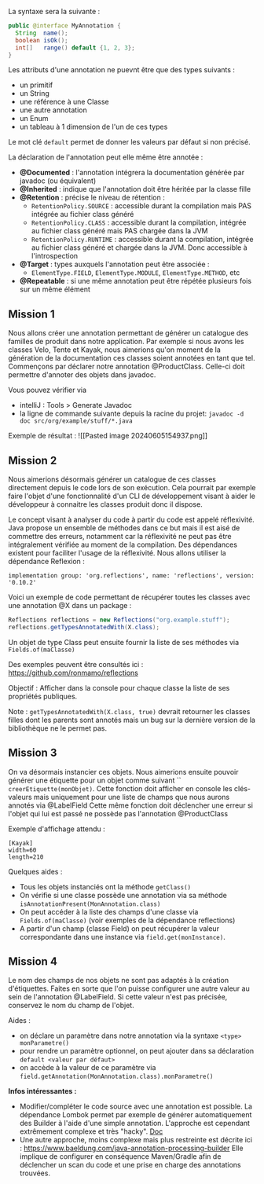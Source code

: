 La syntaxe sera la suivante :
```java
public @interface MyAnnotation {
  String  name();
  boolean isOk();
  int[]   range() default {1, 2, 3};
}
```

Les attributs d'une annotation ne puevnt être que des types suivants :
- un primitif
- un String
- une référence à une Classe
- une autre annotation
- un Enum
- un tableau à 1 dimension de l'un de ces types

Le mot clé `default` permet de donner les valeurs par défaut si non précisé.

La déclaration de l'annotation peut elle même être annotée :
- **@Documented** : l'annotation intégrera la documentation générée par javadoc (ou équivalent)
- **@Inherited** : indique que l'annotation doit être héritée par la classe fille
- **@Retention** : précise le niveau de rétention :
	- `RetentionPolicy.SOURCE` : accessible durant la compilation mais PAS intégrée au fichier class généré
	- `RetentionPolicy.CLASS` : accessible durant la compilation, intégrée au fichier class généré mais PAS chargée dans la JVM
	- `RetentionPolicy.RUNTIME` : accessible durant la compilation, intégrée au fichier class généré et chargée dans la JVM. Donc accessible à l'introspection
- **@Target** : types auxquels l'annotation peut être associée :
	- `ElementType.FIELD`, `ElementType.MODULE`, `ElementType.METHOD`, etc
- **@Repeatable** : si une même annotation peut être répétée plusieurs fois sur un même élément

## Mission 1
Nous allons créer une annotation permettant de générer un catalogue des familles de produit dans notre application. Par exemple si nous avons les classes Velo, Tente et Kayak, nous aimerions qu'on moment de la génération de la documentation ces classes soient annotées en tant que tel.
Commençons par déclarer notre annotation @ProductClass. Celle-ci doit permettre d'annoter des objets dans javadoc. 

Vous pouvez vérifier via 
- intelliJ : Tools > Generate Javadoc
- la ligne de commande suivante depuis la racine du projet:
`javadoc -d doc src/org/example/stuff/*.java`

Exemple de résultat :
![[Pasted image 20240605154937.png]]

## Mission 2
Nous aimerions désormais générer un catalogue de ces classes directement depuis le code lors de son exécution. Cela pourrait par exemple faire l'objet d'une fonctionnalité d'un CLI de développement visant à aider le développeur à connaitre les classes produit donc il dispose.

Le concept visant à analyser du code à partir du code est appelé réflexivité. Java propose un ensemble de méthodes dans ce but mais il est aisé de commettre des erreurs, notamment car la réflexivité ne peut pas être intégralement vérifiée au moment de la compilation.
Des dépendances existent pour faciliter l'usage de la réflexivité. Nous allons utiliser la dépendance Reflexion :

`implementation group: 'org.reflections', name: 'reflections', version: '0.10.2'`

Voici un exemple de code permettant de récupérer toutes les classes avec une annotation @X dans un package :
```java
Reflections reflections = new Reflections("org.example.stuff");
reflections.getTypesAnnotatedWith(X.class);
```

Un objet de type Class peut ensuite fournir la liste de ses méthodes via `Fields.of(maClasse)`

Des exemples peuvent être consultés ici : https://github.com/ronmamo/reflections

Objectif : Afficher dans la console pour chaque classe la liste de ses propriétés publiques.

Note : `getTypesAnnotatedWith(X.class, true)` devrait retourner les classes filles dont les parents sont annotés mais un bug sur la dernière version de la bibliothèque ne le permet pas.

## Mission 3
On va désormais instancier ces objets.
Nous aimerions ensuite pouvoir générer une étiquette pour un objet comme suivant ``
`creerEtiquette(monObjet)`.
Cette fonction doit afficher en console les clés-valeurs mais uniquement pour une liste de champs que nous aurons annotés via @LabelField
Cette même fonction doit déclencher une erreur si l'objet qui lui est passé ne possède pas l'annotation @ProductClass

Exemple d'affichage attendu :
```
[Kayak]
width=60
length=210
```

Quelques aides :
- Tous les objets instanciés ont la méthode `getClass()`
- On vérifie si une classe possède une annotation via sa méthode `isAnnotationPresent(MonAnnotation.class)`
- On peut accéder à la liste des champs d'une classe via `Fields.of(maClasse)` (voir exemples de la dépendance reflections)
- A partir d'un champ (classe Field) on peut récupérer la valeur correspondante dans une instance via `field.get(monInstance)`.

## Mission 4
Le nom des champs de nos objets ne sont pas adaptés à la création d'étiquettes. Faites en sorte que l'on puisse configurer une autre valeur au sein de l'annotation @LabelField. Si cette valeur n'est pas précisée, conservez le nom du champ de l'objet.

Aides :
- on déclare un paramètre dans notre annotation via la syntaxe `<type> monParametre()`
- pour rendre un paramètre optionnel, on peut ajouter dans sa déclaration `default <valeur par défaut>`
- on accède à la valeur de ce paramètre via `field.getAnnotation(MonAnnotation.class).monParametre()`
  



**Infos intéressantes :**
- Modifier/compléter le code source avec une annotation est possible. La dépendance Lombok permet par exemple de générer automatiquement des Builder à l'aide d'une simple annotation. L'approche est cependant extrêmement complexe et très "hacky". [Doc](https://projectlombok.org/features/Builder)
- Une autre approche, moins complexe mais plus restreinte est décrite ici : https://www.baeldung.com/java-annotation-processing-builder
Elle implique de configurer en conséquence Maven/Gradle afin de déclencher un scan du code et une prise en charge des annotations trouvées.

